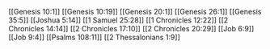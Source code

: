 [[Genesis 10:1]]
[[Genesis 10:19]]
[[Genesis 20:1]]
[[Genesis 26:1]]
[[Genesis 35:5]]
[[Joshua 5:14]]
[[1 Samuel 25:28]]
[[1 Chronicles 12:22]]
[[2 Chronicles 14:14]]
[[2 Chronicles 17:10]]
[[2 Chronicles 20:29]]
[[Job 6:9]]
[[Job 9:4]]
[[Psalms 108:11]]
[[2 Thessalonians 1:9]]
